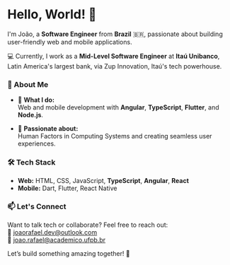 # Hello, World! 👋  

I'm João, a **Software Engineer** from **Brazil** 🇧🇷, passionate about building user-friendly web and mobile applications.  

💻 Currently, I work as a **Mid-Level Software Engineer** at **Itaú Unibanco**, Latin America's largest bank, via Zup Innovation, Itaú's tech powerhouse.  

### 🚀 About Me  
- 🔧 **What I do:**  
   Web and mobile development with **Angular**, **TypeScript**, **Flutter**, and **Node.js**.  

- 🧠 **Passionate about:**  
   Human Factors in Computing Systems and creating seamless user experiences.  

### 🛠️ Tech Stack  
- **Web:** HTML, CSS, JavaScript, **TypeScript**, **Angular**, **React** 
- **Mobile:** Dart, Flutter, React Native  


### 📫 Let's Connect  
Want to talk tech or collaborate? Feel free to reach out:  
📧 [joaorafael.dev@outlook.com](mailto:joaorafael.dev@outlook.com)  
📧 [joao.rafael@academico.ufpb.br](mailto:joao.rafael@academico.ufpb.br)  

Let’s build something amazing together! 🚀
